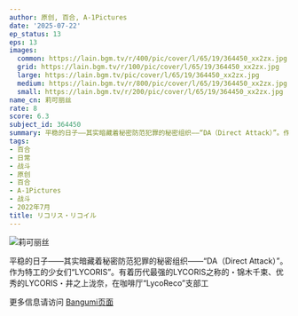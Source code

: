 ```yaml
---
author: 原创, 百合, A-1Pictures
date: '2025-07-22'
ep_status: 13
eps: 13
images:
  common: https://lain.bgm.tv/r/400/pic/cover/l/65/19/364450_xx2zx.jpg
  grid: https://lain.bgm.tv/r/100/pic/cover/l/65/19/364450_xx2zx.jpg
  large: https://lain.bgm.tv/pic/cover/l/65/19/364450_xx2zx.jpg
  medium: https://lain.bgm.tv/r/800/pic/cover/l/65/19/364450_xx2zx.jpg
  small: https://lain.bgm.tv/r/200/pic/cover/l/65/19/364450_xx2zx.jpg
name_cn: 莉可丽丝
rate: 8
score: 6.3
subject_id: 364450
summary: 平稳的日子――其实暗藏着秘密防范犯罪的秘密组织――“DA（Direct Attack）”。作为特工的少女们“LYCORIS”。有着历代最强的LYCORIS之称的・锦木千束、优秀的LYCORIS・井之上泷奈，在咖啡厅“LycoReco”支部工
tags:
- 百合
- 日常
- 战斗
- 原创
- 百合
- A-1Pictures
- 战斗
- 2022年7月
title: リコリス・リコイル
---
```


![莉可丽丝](https://lain.bgm.tv/r/400/pic/cover/l/65/19/364450_xx2zx.jpg)

平稳的日子――其实暗藏着秘密防范犯罪的秘密组织――“DA（Direct Attack）”。作为特工的少女们“LYCORIS”。有着历代最强的LYCORIS之称的・锦木千束、优秀的LYCORIS・井之上泷奈，在咖啡厅“LycoReco”支部工

更多信息请访问 [Bangumi页面](https://bgm.tv/subject/364450)